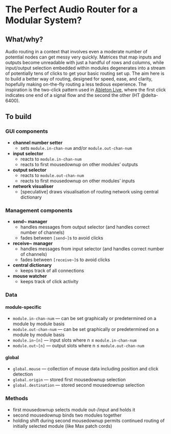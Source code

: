 # The Perfect Audio Router for a Modular System?

## What/why?

Audio routing in a context that involves even a moderate number of potential nodes can get messy very quickly. Matrices that map inputs and outputs become unreadable with just a handful of rows and columns, while input/output selection embedded within modules degenerates into a stream of potentially tens of clicks to get your basic routing set up. The aim here is to build a better way of routing, designed for speed, ease, and clarity, hopefully making on-the-fly routing a less tedious experience. The inspiration is the two-click pattern used in [Ableton Live](https://www.ableton.com/), where the first click indicates one end of a signal flow and the second the other (HT @delta-6400).

## To build

### GUI components

* **channel number setter**
  * sets `module.in-chan-num` and/or `module.out-chan-num`
* **input selector**
  * reacts to `module.in-chan-num`
  * reacts to first mousedownup on other modules’ outputs
* **output selector**
  * reacts to `module.out-chan-num`
  * reacts to first mousedownup on other modules’ inputs
* **network visualiser**
  * [speculative] draws visualisation of routing network using central dictionary

### Management components

* **send~ manager**
  * handles messages from output selector (and handles correct number of channels)
  * fades between `[send~]`s to avoid clicks
* **receive~ manager**
  * handles messages from input selector (and handles correct number of channels)
  * fades between `[receive~]`s to avoid clicks
* **central dictionary**
  * keeps track of all connections
* **mouse watcher**
  * keeps track of click activity

### Data

#### module-specific
* `module.in-chan-num` — can be set graphically or predetermined on a module by module basis
* `module.out-chan-num` — can be set graphically or predetermined on a module by module basis
* `module.in~[n]` — input slots where n ≤ `module.in-chan-num`
* `module.out~[n]` — output slots where n ≤ `module.out-chan-num`

#### global
* `global.mouse` — collection of mouse data including position and click detection
* `global.origin` — stored first mousedownup selection
* `global.destination` — stored second mousedownup selection

### Methods

* first mousedownup selects module out-/input and holds it
* second mousedownup binds two modules together
* holding shift during second mousedownup permits continued routing of initially selected module (like Max patch cords)
